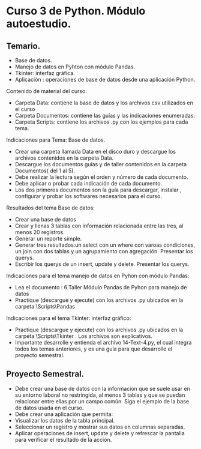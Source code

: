 # Curso 3 de Python. Módulo autoestudio.

 ## Temario.
  - Base de datos.
  - Manejo de datos en  Pyhton con módulo Pandas.
  - Tkinter: interfaz gráfica.
  - Aplicación : operaciones de base de datos desde una aplicación Python.

Contenido de material del curso:

  - Carpeta Data: contiene la base de datos y los archivos csv utilizados en el curso
  - Carpeta Documentos: contiene las guías y las indicaciones enumeradas.
  - Carpeta Scripts: contiene los archivos .py con los ejemplos para cada tema.  
  
Indicaciones para Tema: Base de datos.

  - Crear una carpeta llamada Data en el disco duro y descargue los archivos contenidos en la carpeta Data.
  - Descargue los documentos guías y de taller contenidos en la carpeta Documentos( del 1 al 5).
  - Debe realizar la lectura según el orden y número de cada documento.
  - Debe aplicar o probar cada indicación de cada documento.
  - Los dos primeros documentos son la guía para descargar, instalar , configurar y probar los softwares necesarios para el curso.

Resultados del tema Base de datos:
  - Crear una base de datos
  - Crear y llenas 3 tablas con información relacionada entre las tres, al menos 20 registros.
  - Generar un reporte simple.
  - Generar tres resultados:un select con un where con varoas condiciones,  un join con dos tablas y un agrupamiento con agregación. Presentar los querys.
  - Escribir los querys de un insert, update y delete. Presentar los querys.  


Indicaciones para el tema manejo de datos en Pyhon con módulo Pandas:
  - Lea el documento : 6.Taller Módulo Pandas de Pyhon para manejo de datos
  - Practique (descargue y ejecute)  con los archivos .py ubicados en la carpeta \Scripts\Pandas 
  
  
Indicaciones para el tema Tkinter: interfaz gráfico:  
   - Practique (descargue y ejecute)  con los archivos .py ubicados en la carpeta \Scripts\Tkinter . Los archivos son explicativos.
   - Importante desarrolle y entienda el archivo 14-Text-4.py, el cual integra todos los temas anteriores, y es una guía para que desarrolle el proyecto semestral.
   
 ## Proyecto Semestral.
  - Debe crear una base de datos con la información que se suele usar en su entorno laboral no restringida, al menos 3 tablas y que se puedan relacionar entre ellas por un campo común. Siga el ejemplo de la base de datos usada en el curso.
  - Debe crear una aplicación que permita:
  - Visualizar los datos de la tabla  principal.
  - Seleccionar un registro y mostrar sus datos en columnas separadas.
  - Aplicar operaciones de insert, update y delete y refrescar la pantalla para verificar el resultado de la acción.  

